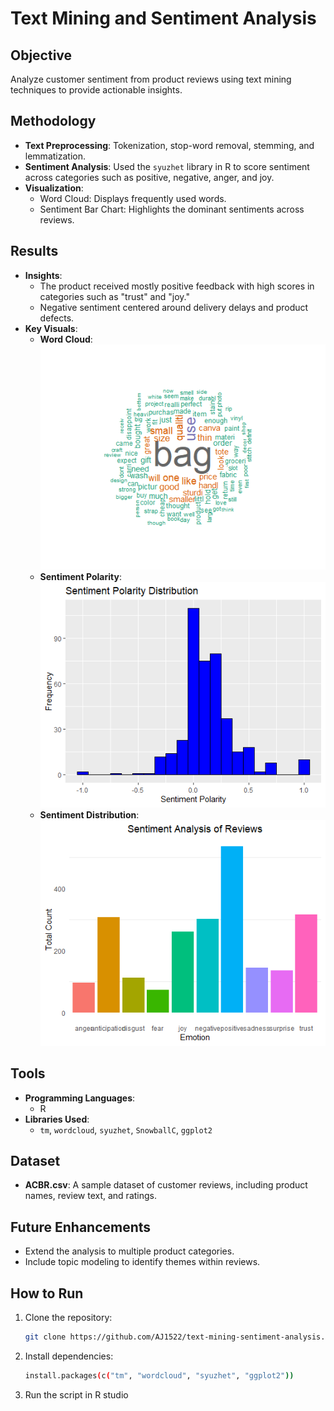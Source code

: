 # Text Mining and Sentiment Analysis

## Objective
Analyze customer sentiment from product reviews using text mining techniques to provide actionable insights.

## Methodology
- **Text Preprocessing**: Tokenization, stop-word removal, stemming, and lemmatization.
- **Sentiment Analysis**: Used the `syuzhet` library in R to score sentiment across categories such as positive, negative, anger, and joy.
- **Visualization**: 
  - Word Cloud: Displays frequently used words.
  - Sentiment Bar Chart: Highlights the dominant sentiments across reviews.

## Results
- **Insights**:
  - The product received mostly positive feedback with high scores in categories such as "trust" and "joy."
  - Negative sentiment centered around delivery delays and product defects.
- **Key Visuals**:
  - **Word Cloud**:
    ![Word Cloud](Word%20Cloud.png)
  - **Sentiment Polarity**:
    ![Sentiment Polarity](Sentiment%20Polarity.png)
  - **Sentiment Distribution**:
    ![Sentiment Distribution](Sentiment_Analysis.png)

## Tools
- **Programming Languages**:
  - R
- **Libraries Used**:
  - `tm`, `wordcloud`, `syuzhet`, `SnowballC`, `ggplot2`

## Dataset
- **ACBR.csv**: A sample dataset of customer reviews, including product names, review text, and ratings.

## Future Enhancements
- Extend the analysis to multiple product categories.
- Include topic modeling to identify themes within reviews.

## How to Run
1. Clone the repository:
   ```bash
   git clone https://github.com/AJ1522/text-mining-sentiment-analysis.git
2. Install dependencies:
   ```bash
   install.packages(c("tm", "wordcloud", "syuzhet", "ggplot2"))
3. Run the script in R studio
   
